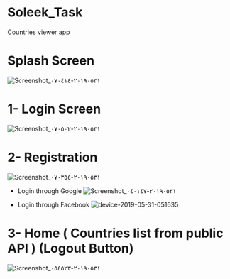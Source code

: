 # Soleek_Task
Countries viewer app

# Splash Screen
![Screenshot_٢٠١٩٠٥٣١-٠٧٠٤١٤](https://user-images.githubusercontent.com/16516495/58683280-34fdbd00-8374-11e9-9772-c8b9a18aac3c.png)

# 1- Login Screen
![Screenshot_٢٠١٩٠٥٣١-٠٧٠٥٠٢](https://user-images.githubusercontent.com/16516495/58683408-97ef5400-8374-11e9-862c-427b1d4f1993.png)

# 2- Registration 

![Screenshot_٢٠١٩٠٥٣١-٠٧٠٣٥٤](https://user-images.githubusercontent.com/16516495/58683505-f4527380-8374-11e9-8dc0-f0e45cd44306.png)

- Login through Google
![Screenshot_٢٠١٩٠٥٣١-٠٤٠١٤٧](https://user-images.githubusercontent.com/16516495/58683520-fe747200-8374-11e9-97c2-e1ada17c2834.png)

- Login through Facebook
![device-2019-05-31-051635](https://user-images.githubusercontent.com/16516495/58683529-07fdda00-8375-11e9-9d90-12de0d38e776.png)

# 3- Home ( Countries list from public API ) (Logout Button)

![Screenshot_٢٠١٩٠٥٣١-٠٥٤٥٢٣](https://user-images.githubusercontent.com/16516495/58683652-80649b00-8375-11e9-8de5-565d755939b0.png)
